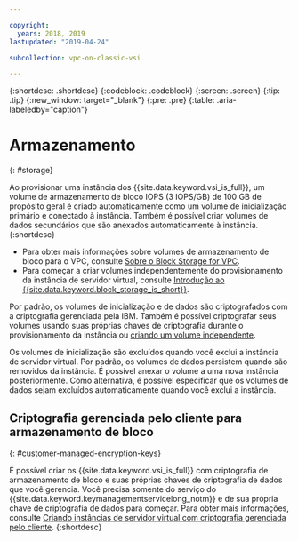 ```yaml
---

copyright:
  years: 2018, 2019
lastupdated: "2019-04-24"

subcollection: vpc-on-classic-vsi

---
```


{:shortdesc: .shortdesc}
{:codeblock: .codeblock}
{:screen: .screen}
{:tip: .tip}
{:new_window: target="_blank"}
{:pre: .pre}
{:table: .aria-labeledby="caption"}


# Armazenamento
{: #storage}

Ao provisionar uma instância dos {{site.data.keyword.vsi_is_full}}, um volume de armazenamento de bloco IOPS (3 IOPS/GB) de 100 GB de propósito geral é criado automaticamente como um volume de inicialização primário e conectado à instância. Também é possível criar volumes de dados secundários que são anexados automaticamente à instância.
{:shortdesc}

- Para obter mais informações sobre volumes de armazenamento de bloco para o VPC, consulte [Sobre o Block Storage for VPC](/docs/vpc-on-classic-block-storage?topic=vpc-on-classic-block-storage-block-storage-about).  
- Para começar a criar volumes independentemente do provisionamento da instância de servidor virtual, consulte [Introdução ao {{site.data.keyword.block_storage_is_short}}](/docs/vpc-on-classic-block-storage?topic=vpc-on-classic-block-storage-block-storage-getting-started).

Por padrão, os volumes de inicialização e de dados são criptografados com a criptografia gerenciada pela IBM. Também é possível criptografar seus volumes usando suas próprias chaves de criptografia durante o provisionamento da instância ou [criando um volume independente](/docs/vpc-on-classic-block-storage?topic=vpc-on-classic-block-storage-block-storage-encryption).  

Os volumes de inicialização são excluídos quando você exclui a instância de servidor virtual. Por padrão, os volumes de dados persistem quando são removidos da instância. É possível anexar o volume a uma nova instância posteriormente. Como alternativa, é possível especificar que os volumes de dados sejam excluídos automaticamente quando você exclui a instância.  

## Criptografia gerenciada pelo cliente para armazenamento de bloco  
{: #customer-managed-encryption-keys}

É possível criar os {{site.data.keyword.vsi_is_full}} com criptografia de armazenamento de bloco e suas próprias chaves de criptografia de dados que você gerencia. Você precisa somente do serviço do {{site.data.keyword.keymanagementservicelong_notm}} e de sua própria chave de criptografia de dados para começar. Para obter mais informações, consulte [Criando instâncias de servidor virtual com criptografia gerenciada pelo cliente](/docs/vpc-on-classic-vsi?topic=vpc-on-classic-vsi-creating-instances-byok).
{:shortdesc}


